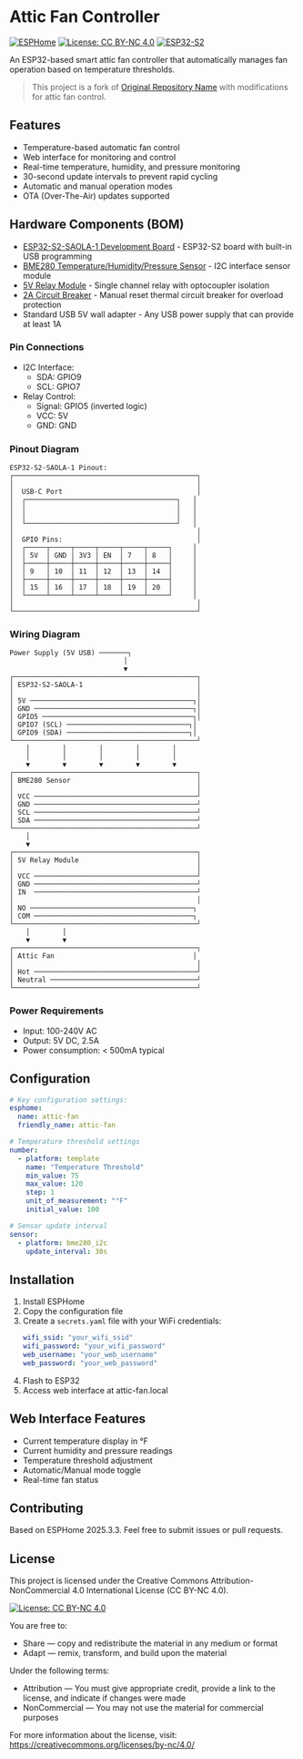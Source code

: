 # Attic Fan Controller

[![ESPHome](https://img.shields.io/badge/ESPHome-2025.3.3-blue.svg)](https://esphome.io/)
[![License: CC BY-NC 4.0](https://img.shields.io/badge/License-CC%20BY--NC%204.0-lightgrey.svg)](https://creativecommons.org/licenses/by-nc/4.0/)
[![ESP32-S2](https://img.shields.io/badge/ESP32--S2-SAOLA--1-green.svg)](https://docs.espressif.com/projects/esp-idf/en/latest/esp32s2/hw-reference/esp32s2/user-guide-saola-1-v1.2.html)

An ESP32-based smart attic fan controller that automatically manages fan operation based on temperature thresholds.

> This project is a fork of [Original Repository Name](https://github.com/original/repo) with modifications for attic fan control.

## Features
- Temperature-based automatic fan control
- Web interface for monitoring and control
- Real-time temperature, humidity, and pressure monitoring
- 30-second update intervals to prevent rapid cycling
- Automatic and manual operation modes
- OTA (Over-The-Air) updates supported

## Hardware Components (BOM)
- [ESP32-S2-SAOLA-1 Development Board](https://www.amazon.com/dp/B0BXX6R15D) - ESP32-S2 board with built-in USB programming
- [BME280 Temperature/Humidity/Pressure Sensor](https://www.amazon.com/dp/B0DHPCFJD6) - I2C interface sensor module
- [5V Relay Module](https://www.amazon.com/dp/B00LW15A4W) - Single channel relay with optocoupler isolation
- [2A Circuit Breaker](https://www.amazon.com/dp/B0DJ9347WK) - Manual reset thermal circuit breaker for overload protection
- Standard USB 5V wall adapter - Any USB power supply that can provide at least 1A

### Pin Connections
- I2C Interface:
  - SDA: GPIO9
  - SCL: GPIO7
- Relay Control:
  - Signal: GPIO5 (inverted logic)
  - VCC: 5V
  - GND: GND

### Pinout Diagram
```
ESP32-S2-SAOLA-1 Pinout:
┌─────────────────────────────────────────────┐
│                                             │
│  USB-C Port                                 │
│  ┌─────────────────────────────────────┐   │
│  │                                     │   │
│  │                                     │   │
│  └─────────────────────────────────────┘   │
│                                             │
│  GPIO Pins:                                 │
│  ┌─────┬─────┬─────┬─────┬─────┬─────┐     │
│  │ 5V  │ GND │ 3V3 │ EN  │ 7   │ 8   │     │
│  ├─────┼─────┼─────┼─────┼─────┼─────┤     │
│  │ 9   │ 10  │ 11  │ 12  │ 13  │ 14  │     │
│  ├─────┼─────┼─────┼─────┼─────┼─────┤     │
│  │ 15  │ 16  │ 17  │ 18  │ 19  │ 20  │     │
│  └─────┴─────┴─────┴─────┴─────┴─────┘     │
│                                             │
└─────────────────────────────────────────────┘
```

### Wiring Diagram
```
Power Supply (5V USB) ───────┐
                            │
                            ▼
┌─────────────────────────────────────────────┐
│ ESP32-S2-SAOLA-1                            │
│                                             │
│ 5V ────────────────────────────────────────┐│
│ GND ───────────────────────────────────────┐│
│ GPIO5 ─────────────────────────────────────┐│
│ GPIO7 (SCL) ──────────────────────────────┐│
│ GPIO9 (SDA) ──────────────────────────────┐│
└─────────────────────────────────────────────┘
    │        │        │        │        │
    │        │        │        │        │
    ▼        ▼        ▼        ▼        ▼
┌─────────────────────────────────────────────┐
│ BME280 Sensor                               │
│                                             │
│ VCC ────────────────────────────────────────┘
│ GND ────────────────────────────────────────┘
│ SCL ────────────────────────────────────────┘
│ SDA ────────────────────────────────────────┘
└─────────────────────────────────────────────┘
    │
    ▼
┌─────────────────────────────────────────────┐
│ 5V Relay Module                             │
│                                             │
│ VCC ────────────────────────────────────────┘
│ GND ────────────────────────────────────────┘
│ IN  ────────────────────────────────────────┘
│                                             │
│ NO ────────────────────────────────────────┐
│ COM ───────────────────────────────────────┐
└─────────────────────────────────────────────┘
    │        │
    ▼        ▼
┌─────────────────────────────────────────────┐
│ Attic Fan                                  │
│                                             │
│ Hot ────────────────────────────────────────┘
│ Neutral ────────────────────────────────────┘
└─────────────────────────────────────────────┘
```

### Power Requirements
- Input: 100-240V AC
- Output: 5V DC, 2.5A
- Power consumption: < 500mA typical

## Configuration
```yaml
# Key configuration settings:
esphome:
  name: attic-fan
  friendly_name: attic-fan

# Temperature threshold settings
number:
  - platform: template
    name: "Temperature Threshold"
    min_value: 75
    max_value: 120
    step: 1
    unit_of_measurement: "°F"
    initial_value: 100

# Sensor update interval
sensor:
  - platform: bme280_i2c
    update_interval: 30s
```

## Installation
1. Install ESPHome
2. Copy the configuration file
3. Create a `secrets.yaml` file with your WiFi credentials:
   ```yaml
   wifi_ssid: "your_wifi_ssid"
   wifi_password: "your_wifi_password"
   web_username: "your_web_username"
   web_password: "your_web_password"
   ```
4. Flash to ESP32
5. Access web interface at attic-fan.local

## Web Interface Features
- Current temperature display in °F
- Current humidity and pressure readings
- Temperature threshold adjustment
- Automatic/Manual mode toggle
- Real-time fan status

## Contributing
Based on ESPHome 2025.3.3. Feel free to submit issues or pull requests.

## License
This project is licensed under the Creative Commons Attribution-NonCommercial 4.0 International License (CC BY-NC 4.0).

[![License: CC BY-NC 4.0](https://licensebuttons.net/l/by-nc/4.0/80x15.png)](https://creativecommons.org/licenses/by-nc/4.0/)

You are free to:
- Share — copy and redistribute the material in any medium or format
- Adapt — remix, transform, and build upon the material

Under the following terms:
- Attribution — You must give appropriate credit, provide a link to the license, and indicate if changes were made
- NonCommercial — You may not use the material for commercial purposes

For more information about the license, visit: https://creativecommons.org/licenses/by-nc/4.0/
